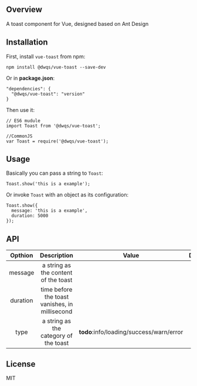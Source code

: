 ## Overview
A toast component for Vue, designed based on Ant Design

## Installation
First, install `vue-toast` from npm:

```
npm install @dwqs/vue-toast --save-dev
```

Or in **package.json**:

```
"dependencies": {
  "@dwqs/vue-toast": "version"
}
```

Then use it:

```
// ES6 mudule
import Toast from '@dwqs/vue-toast';

//CommonJS
var Toast = require('@dwqs/vue-toast');
```

## Usage
Basically you can pass a string to `Toast`:

```
Toast.show('this is a example');
```

Or invoke `Toast` with an object as its configuration:

```
Toast.show({
  message: 'this is a example',
  duration: 5000
});
```

## API
|Opthion|Description|Value|Default|
|:--:|:--:|:--:|:--:|
|message|a string as the content of the toast||''|
|duration|time before the toast vanishes, in millisecond||1500|
|type|a string as the category of the toast|**todo**:info/loading/success/warn/error|info|


## License
MIT



